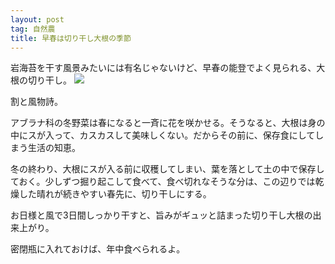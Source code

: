 ```yaml
---
layout: post
tag: 自然農
title: 早春は切り干し大根の季節
---
```


岩海苔を干す風景みたいには有名じゃないけど、早春の能登でよく見られる、大根の切り干し。
![](https://kobapan.com/p/_data/i/galleries/sizen-nou/IMG_20200309_091944-sm.jpg)

割と風物詩。

アブラナ科の冬野菜は春になると一斉に花を咲かせる。そうなると、大根は身の中にスが入って、カスカスして美味しくない。だからその前に、保存食にしてしまう生活の知恵。

冬の終わり、大根にスが入る前に収穫してしまい、葉を落として土の中で保存しておく。少しずつ掘り起こして食べて、食べ切れなそうな分は、この辺りでは乾燥した晴れが続きやすい春先に、切り干しにする。

お日様と風で3日間しっかり干すと、旨みがギュッと詰まった切り干し大根の出来上がり。

密閉瓶に入れておけば、年中食べられるよ。
